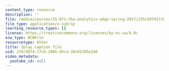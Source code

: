 ```yaml
---
content_type: resource
description: ''
file: /media/courses/15-071-the-analytics-edge-spring-2017/235c507417cb2866d5ca38c65345e24d_BKsi-Khu7Bs.srt
file_type: application/x-subrip
learning_resource_types: []
license: https://creativecommons.org/licenses/by-nc-sa/4.0/
ocw_type: OCWFile
resourcetype: Other
title: 3play caption file
uid: 235c5074-17cb-2866-d5ca-38c65345e24d
video_metadata:
  youtube_id: null
---
```


